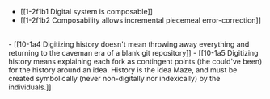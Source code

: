 - [[1-2f1b1 Digital system is composable]]
- [[1-2f1b2 Composability allows incremental piecemeal error-correction]]
<br>
- [[10-1a4 Digitizing history doesn't mean throwing away everything and returning to the caveman era of a blank git repository]]
  - [[10-1a5 Digitizing history means explaining each fork as contingent points (the could've been) for the history around an idea. History is the Idea Maze, and must be created symbolically (never non-digitally nor indexically) by the individuals.]]
